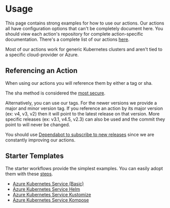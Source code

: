 # Usage

This page contains strong examples for how to use our actions. Our actions all have configuration options that can't be completely document here. You should view each action's repository for complete action-specific documentation. There's a complete list of our actions [here](../README.md#actions).

Most of our actions work for generic Kubernetes clusters and aren't tied to a specific cloud-provider or Azure.

## Referencing an Action

When using our actions you will reference them by either a tag or sha.

The sha method is considered the [most secure](https://docs.github.com/en/actions/security-guides/security-hardening-for-github-actions#using-third-party-actions).

Alternatively, you can use our tags. For the newer versions we provide a major and minor version tag. If you reference an action by its major version (ex: v4, v3, v2) then it will point to the latest release on that version. More specific releases (ex: v3.1, v4.5, v2.3) can also be used and the commit they point to will never be changed.

You should use [Dependabot to subscribe to new releases](https://docs.github.com/en/code-security/dependabot/working-with-dependabot/keeping-your-actions-up-to-date-with-dependabot) since we are constantly improving our actions.

## Starter Templates

The starter workflows provide the simplest examples. You can easily adopt them with these [steps](https://docs.github.com/en/actions/using-workflows/using-starter-workflows#using-starter-workflows).

- [Azure Kubernetes Service (Basic)](https://github.com/actions/starter-workflows/blob/main/deployments/azure-kubernetes-service.yml)
- [Azure Kubernetes Service Helm](https://github.com/actions/starter-workflows/blob/main/deployments/azure-kubernetes-service-helm.yml)
- [Azure Kubernetes Service Kustomize](https://github.com/actions/starter-workflows/blob/main/deployments/azure-kubernetes-service-kustomize.yml)
- [Azure Kubernetes Service Kompose](https://github.com/actions/starter-workflows/blob/main/deployments/azure-kubernetes-service-kompose.yml)
